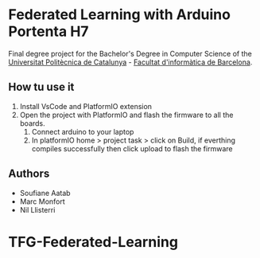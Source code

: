 # Federated Learning with Arduino Portenta H7

Final degree project for the Bachelor's Degree in Computer Science of the [Universitat Politècnica de Catalunya](https://www.upc.edu/ca) - [Facultat d'informàtica de Barcelona](https://www.fib.upc.edu/).


## How tu use it
1. Install VsCode and PlatformIO extension
2. Open the project with PlatformIO and flash the firmware to all the boards.
    1. Connect arduino to your laptop
    2. In platformIO home > project task > click on Build, if everthing compiles successfully then click upload to flash the firmware


## Authors
- Soufiane Aatab
- Marc Monfort
- Nil Llisterri
# TFG-Federated-Learning
